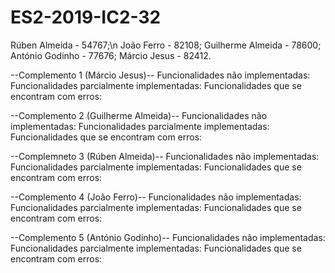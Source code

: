 # ES2-2019-IC2-32

Rúben Almeida - 54767;\n
João Ferro - 82108;
Guilherme Almeida - 78600;
António Godinho - 77676;
Márcio Jesus - 82412.


--Complemento 1 (Márcio Jesus)--
Funcionalidades não implementadas:
Funcionalidades parcialmente implementadas:
Funcionalidades que se encontram com erros:

--Complemento 2 (Guilherme Almeida)--
Funcionalidades não implementadas:
Funcionalidades parcialmente implementadas:
Funcionalidades que se encontram com erros:

--Complemneto 3 (Rúben Almeida)--
Funcionalidades não implementadas:
Funcionalidades parcialmente implementadas:
Funcionalidades que se encontram com erros:

--Complemento 4 (João Ferro)--
Funcionalidades não implementadas:
Funcionalidades parcialmente implementadas:
Funcionalidades que se encontram com erros:

--Complemento 5 (António Godinho)--
Funcionalidades não implementadas:
Funcionalidades parcialmente implementadas:
Funcionalidades que se encontram com erros:
